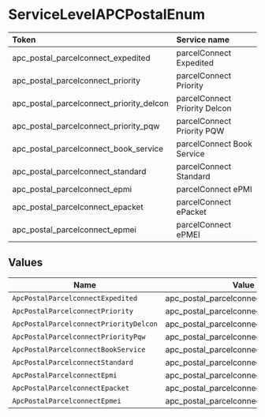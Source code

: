 # ServiceLevelAPCPostalEnum

|Token | Service name|
|:---|:---|
| apc_postal_parcelconnect_expedited | parcelConnect Expedited|
| apc_postal_parcelconnect_priority | parcelConnect Priority|
| apc_postal_parcelconnect_priority_delcon | parcelConnect Priority Delcon|
| apc_postal_parcelconnect_priority_pqw | parcelConnect Priority PQW|
| apc_postal_parcelconnect_book_service | parcelConnect Book Service|
| apc_postal_parcelconnect_standard | parcelConnect Standard|
| apc_postal_parcelconnect_epmi | parcelConnect ePMI|
| apc_postal_parcelconnect_epacket | parcelConnect ePacket|
| apc_postal_parcelconnect_epmei | parcelConnect ePMEI|



## Values

| Name                                     | Value                                    |
| ---------------------------------------- | ---------------------------------------- |
| `ApcPostalParcelconnectExpedited`        | apc_postal_parcelconnect_expedited       |
| `ApcPostalParcelconnectPriority`         | apc_postal_parcelconnect_priority        |
| `ApcPostalParcelconnectPriorityDelcon`   | apc_postal_parcelconnect_priority_delcon |
| `ApcPostalParcelconnectPriorityPqw`      | apc_postal_parcelconnect_priority_pqw    |
| `ApcPostalParcelconnectBookService`      | apc_postal_parcelconnect_book_service    |
| `ApcPostalParcelconnectStandard`         | apc_postal_parcelconnect_standard        |
| `ApcPostalParcelconnectEpmi`             | apc_postal_parcelconnect_epmi            |
| `ApcPostalParcelconnectEpacket`          | apc_postal_parcelconnect_epacket         |
| `ApcPostalParcelconnectEpmei`            | apc_postal_parcelconnect_epmei           |